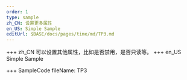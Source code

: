 ```yaml
--- 
order: 1
type: sample
zh_CN: 设置更多属性
en_US: Simple Sample
editUrl: $BASE/docs/pages/time/md/TP3.md
---
```


+++ zh_CN
可以设置其他属性，比如是否禁用，是否只读等。
+++ en_US
Simple Sample

+++ SampleCode
fileName: TP3
